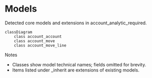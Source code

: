 # Models

Detected core models and extensions in account_analytic_required.

```mermaid
classDiagram
    class account_account
    class account_move
    class account_move_line
```

Notes
- Classes show model technical names; fields omitted for brevity.
- Items listed under _inherit are extensions of existing models.
